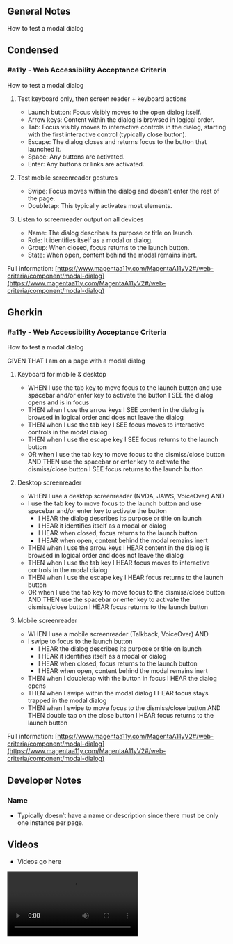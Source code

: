 ## General Notes

How to test a modal dialog

## Condensed

### #a11y - Web Accessibility Acceptance Criteria

How to test a modal dialog

1. Test keyboard only, then screen reader + keyboard actions

   - Launch button: Focus visibly moves to the open dialog itself.
   - Arrow keys: Content within the dialog is browsed in logical order.
   - Tab: Focus visibly moves to interactive controls in the dialog, starting with the first interactive control (typically close button).
   - Escape: The dialog closes and returns focus to the button that launched it.
   - Space: Any buttons are activated.
   - Enter: Any buttons or links are activated.

2. Test mobile screenreader gestures

   - Swipe: Focus moves within the dialog and doesn't enter the rest of the page.
   - Doubletap: This typically activates most elements.

3. Listen to screenreader output on all devices

   - Name: The dialog describes its purpose or title on launch.
   - Role: It identifies itself as a modal or dialog.
   - Group: When closed, focus returns to the launch button.
   - State: When open, content behind the modal remains inert.

Full information: [https://www.magentaa11y.com/MagentaA11yV2#/web-criteria/component/modal-dialog](https://www.magentaa11y.com/MagentaA11yV2#/web-criteria/component/modal-dialog)

## Gherkin

### #a11y - Web Accessibility Acceptance Criteria

How to test a modal dialog

GIVEN THAT I am on a page with a modal dialog

1. Keyboard for mobile & desktop

   - WHEN I use the tab key to move focus to the launch button and use spacebar and/or enter key to activate the button I SEE the dialog opens and is in focus
   - THEN when I use the arrow keys I SEE content in the dialog is browsed in logical order and does not leave the dialog
   - THEN when I use the tab key I SEE focus moves to interactive controls in the modal dialog
   - THEN when I use the escape key I SEE focus returns to the launch button
   - OR when I use the tab key to move focus to the dismiss/close button AND THEN use the spacebar or enter key to activate the dismiss/close button I SEE focus returns to the launch button

2. Desktop screenreader

   - WHEN I use a desktop screenreader (NVDA, JAWS, VoiceOver) AND 
   - I use the tab key to move focus to the launch button and use spacebar and/or enter key to activate the button
      - I HEAR the dialog describes its purpose or title on launch
      - I HEAR it identifies itself as a modal or dialog
      - I HEAR when closed, focus returns to the launch button
      - I HEAR when open, content behind the modal remains inert
   - THEN when I use the arrow keys I HEAR content in the dialog is browsed in logical order and does not leave the dialog
   - THEN when I use the tab key I HEAR focus moves to interactive controls in the modal dialog
   - THEN when I use the escape key I HEAR focus returns to the launch button
   - OR when I use the tab key to move focus to the dismiss/close button AND THEN use the spacebar or enter key to activate the dismiss/close button I HEAR focus returns to the launch button

3. Mobile screenreader

   - WHEN I use a mobile screenreader (Talkback, VoiceOver) AND
   - I swipe to focus to the launch button
      - I HEAR the dialog describes its purpose or title on launch
      - I HEAR it identifies itself as a modal or dialog
      - I HEAR when closed, focus returns to the launch button
      - I HEAR when open, content behind the modal remains inert
   - THEN when I doubletap with the button in focus I HEAR the dialog opens
   - THEN when I swipe within the modal dialog I HEAR focus stays trapped in the modal dialog
   - THEN when I swipe to move focus to the dismiss/close button AND THEN double tap on the close button I HEAR focus returns to the launch button


Full information: [https://www.magentaa11y.com/MagentaA11yV2#/web-criteria/component/modal-dialog](https://www.magentaa11y.com/MagentaA11yV2#/web-criteria/component/modal-dialog)

## Developer Notes

### Name

- Typically doesn’t have a name or description since there must be only one instance per page.

## Videos

- Videos go here
<video controls>
  <source src="media/video/native/button/buttonIosVoiceover.webm" type="video/webm">
  Your browser does not support the video tag.
</video>
